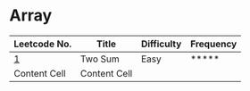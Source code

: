 # Array

| Leetcode No.  | Title         | Difficulty  | Frequency        |
| ------------- | ------------- | ------------- | ------------- |
| [1](./Details/TwoSum.md)| Two Sum | Easy | *****
| Content Cell  | Content Cell  |

